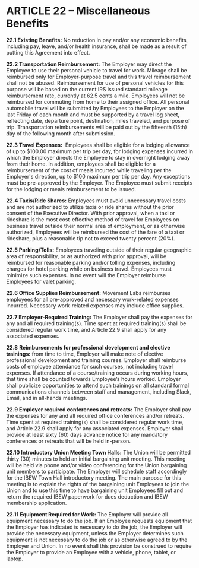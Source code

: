 # **ARTICLE 22 – Miscellaneous Benefits**

  **22.1	Existing Benefits:** No reduction in pay and/or any economic benefits, including pay, leave, and/or health insurance, shall be made as a result of putting this Agreement into effect.


  **22.2	Transportation Reimbursement:** The Employer may direct the Employee to use their personal vehicle to travel for work. Mileage shall be reimbursed only for Employer-purpose travel and this travel reimbursement shall not be abused. Reimbursement for use of personal vehicles for this purpose will be based on the current IRS issued standard mileage reimbursement rate, currently at 62.5 cents a mile. Employees will not be reimbursed for commuting from home to their assigned office. All personal automobile travel will be submitted by Employees to the Employer on the last Friday of each month and must be supported by a travel log sheet, reflecting date, departure point, destination, miles traveled, and purpose of trip. Transportation reimbursements will be paid out by the fifteenth (15th) day of the following month after submission.


  **22.3	Travel Expenses:**  Employees shall be eligible for a lodging allowance of up to $100.00 maximum per trip per day, for lodging expenses incurred in which the Employer directs the Employee to stay in overnight lodging away from their home. In addition, employees shall be eligible for a reimbursement of the cost of meals incurred while traveling per the Employer's direction, up to $100 maximum per trip per day. Any exceptions must be pre-approved by the Employer. The Employee must submit receipts for the lodging or meals reimbursement to be issued.


  **22.4	Taxis/Ride Shares:** Employees must avoid unnecessary travel costs and are not authorized to utilize taxis or ride shares without the prior consent of the Executive Director. With prior approval, when a taxi or rideshare is the most cost-effective method of travel for Employees on business travel outside their normal area of employment, or as otherwise authorized, Employees will be reimbursed the cost of the fare of a taxi or rideshare, plus a reasonable tip not to exceed twenty percent (20%).


  **22.5	Parking/Tolls:** Employees traveling outside of their regular geographic area of responsibility, or as authorized with prior approval, will be reimbursed for reasonable parking and/or tolling expenses, including charges for hotel parking while on business travel. Employees must minimize such expenses. In no event will the Employer reimburse Employees for valet parking.

  **22.6	Office Supplies Reimbursement:** Movement Labs reimburses employees for all pre-approved and necessary work-related expenses incurred. Necessary work-related expenses may include office supplies.


  **22.7	Employer-Required Training:** The Employer shall pay the expenses for any and all required training(s). Time spent at required training(s) shall be considered regular work time, and Article 22.9 shall apply for any associated expenses.


  

  **22.8**	**Reimbursements for professional development and elective trainings:** from time to time, Employer will make note of elective professional development and training courses. Employer shall reimburse costs of employee attendance for such courses, not including travel expenses. If attendance of a course/training occurs during working hours, that time shall be counted towards Employee’s hours worked. Employer shall publicize opportunities to attend such trainings on all standard formal communications channels between staff and management, including Slack, Email, and in all-hands meetings.


  **22.9	Employer required conferences and retreats:** The Employer shall pay the expenses for any and all required office conferences and/or retreats. Time spent at required training(s) shall be considered regular work time, and Article 22.9 shall apply for any associated expenses. Employer shall provide at least sixty (60) days advance notice for any mandatory conferences or retreats that will be held in-person.


  **22.10	Introductory Union Meeting Town Halls:** The Union will be permitted thirty (30) minutes to hold an initial bargaining unit meeting. This meeting will be held via phone and/or video conferencing for the Union bargaining unit members to participate. The Employer will schedule staff accordingly for the IBEW Town Hall introductory meeting. The main purpose for this meeting is to explain the rights of the bargaining unit Employees to join the Union and to use this time to have bargaining unit Employees fill out and return the required IBEW paperwork for dues deduction and IBEW membership application.


  **22.11	Equipment Required for Work:**  The Employer will provide all equipment necessary to do the job. If an Employee requests equipment that the Employer has indicated is necessary to do the job, the Employer will provide the necessary equipment, unless the Employer determines such equipment is not necessary to do the job or as otherwise agreed to by the Employer and Union. In no event shall this provision be construed to require the Employer to provide an Employee with a vehicle, phone, tablet, or laptop.